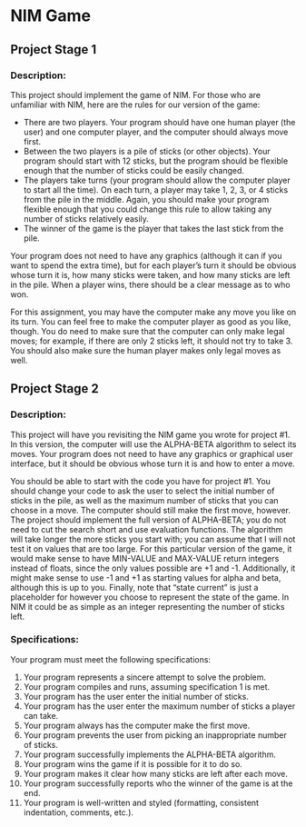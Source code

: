 # NIM Game
##  Project Stage 1
### Description:
This project should implement the game of NIM. For those who are unfamiliar with NIM, here are the rules for our version of the game:

- There are two players. Your program should have one human player (the user) and
one computer player, and the computer should always move first.
- Between the two players is a pile of sticks (or other objects). Your program should start with 12 sticks, but the program should be flexible enough that the number of
sticks could be easily changed.
- The players take turns (your program should allow the computer player to start all the
time). On each turn, a player may take 1, 2, 3, or 4 sticks from the pile in the middle. Again, you should make your program flexible enough that you could change this rule to allow taking any number of sticks relatively easily.
- The winner of the game is the player that takes the last stick from the pile.
  
Your program does not need to have any graphics (although it can if you want to spend the extra time), but for each player’s turn it should be obvious whose turn it is, how many sticks were taken, and how many sticks are left in the pile. When a player wins, there should be a clear message as to who won.

For this assignment, you may have the computer make any move you like on its turn. You can feel free to make the computer player as good as you like, though. You do need to make sure that the computer can only make legal moves; for example, if there are only 2 sticks left, it should not try to take 3. You should also make sure the human player makes only legal moves as well.

## Project Stage 2
### Description:

This project will have you revisiting the NIM game you wrote for project #1. In this version, the computer will use the ALPHA-BETA algorithm to select its moves. Your program does not need to have any graphics or graphical user interface, but it should be obvious whose turn it is and how to enter a move.

You should be able to start with the code you have for project #1. You should change your code to ask the user to select the initial number of sticks in the pile, as well as the maximum number of sticks that you can choose in a move. The computer should still make the first move, however.
The project should implement the full version of ALPHA-BETA; you do not need to cut the search short and use evaluation functions. The algorithm will take longer the more sticks you start with; you can assume that I will not test it on values that are too large.
For this particular version of the game, it would make sense to have MIN-VALUE and MAX-VALUE return integers instead of floats, since the only values possible are +1 and -1. Additionally, it might make sense to use -1 and +1 as starting values for alpha and beta, although this is up to you.
Finally, note that “state current” is just a placeholder for however you choose to represent the state of the game. In NIM it could be as simple as an integer representing the number of sticks left.

### Specifications:
Your program must meet the following specifications:
1. Your program represents a sincere attempt to solve the problem.
2. Your program compiles and runs, assuming specification 1 is met.
3. Your program has the user enter the initial number of sticks.
4. Your program has the user enter the maximum number of sticks a player can take.
5. Your program always has the computer make the first move.
6. Your program prevents the user from picking an inappropriate number of sticks.
7. Your program successfully implements the ALPHA-BETA algorithm.
8. Your program wins the game if it is possible for it to do so.
9. Your program makes it clear how many sticks are left after each move.
10. Your program successfully reports who the winner of the game is at the end.
11. Your program is well-written and styled (formatting, consistent indentation, comments, etc.).
